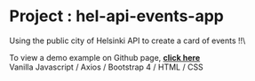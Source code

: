 # Project : hel-api-events-app 


Using the public city of Helsinki API to create a card of events !!\

To view a demo example on Github page, **[click here](https://criscrispy.github.io/hel-api-events-app/)**\
Vanilla Javascript / Axios / Bootstrap 4 / HTML / CSS
